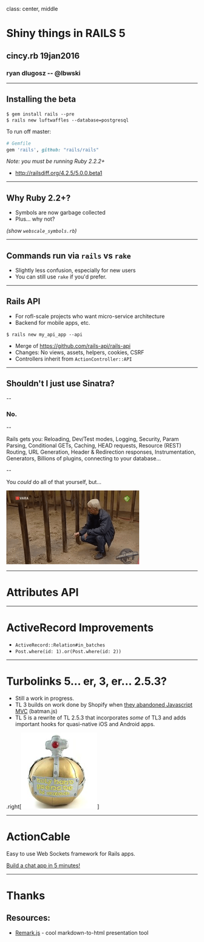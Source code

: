 class: center, middle

# Shiny things in RAILS 5


## cincy.rb 19jan2016
### ryan dlugosz -- @lbwski

---

## Installing the beta

```shell
$ gem install rails --pre
$ rails new luftwaffles --database=postgresql
```

To run off master:
```ruby
# Gemfile
gem 'rails', github: "rails/rails"
```

_Note: you must be running Ruby 2.2.2+_

- http://railsdiff.org/4.2.5/5.0.0.beta1

---

## Why Ruby 2.2+?

- Symbols are now garbage collected
- Plus... why not?

_(show `webscale_symbols.rb`)_

---

## Commands run via `rails` vs `rake`

- Slightly less confusion, especially for new users
- You can still use `rake` if you'd prefer.

---

## Rails API

- For rofl-scale projects who want micro-service architecture
- Backend for mobile apps, etc.

```shell
$ rails new my_api_app --api
```
- Merge of https://github.com/rails-api/rails-api
- Changes: No views, assets, helpers, cookies, CSRF
- Controllers inherit from `ActionController::API`

---

## Shouldn't I just use Sinatra?

--

### No.

--

Rails gets you: Reloading, Dev/Test modes, Logging, Security, Param Parsing, Conditional GETs, Caching, HEAD requests, Resource (REST) Routing, URL Generation, Header & Redirection responses, Instrumentation, Generators, Billions of plugins, connecting to your database...

--

You _could_ do all of that yourself, but...

![wrote my own crypto](wrote_own_crypto.gif)

---

# Attributes API


---

# ActiveRecord Improvements

- `ActiveRecord::Relation#in_batches`
- `Post.where(id: 1).or(Post.where(id: 2))`

---

# Turbolinks 5... er, 3, er... 2.5.3?

- Still a work in progress.
- TL 3 builds on work done by Shopify when [they abandoned Javascript MVC](https://engineering.shopify.com/17489056-rebuilding-the-shopify-admin-improving-developer-productivity-by-deleting-28-000-lines-of-javascript) (batman.js)
- TL 5 is a rewrite of TL 2.5.3 that incorporates _some_ of TL3 and adds
  important hooks for quasi-native iOS and Android apps.

.right[![holy hand grenade](holy-hand-grenade-of-antioch.jpg)]

---

# ActionCable

Easy to use Web Sockets framework for Rails apps.

[Build a chat app in 5 minutes!](https://youtu.be/n0WUjGkDFS0)


---

# Thanks

## Resources:

- [Remark.js](https://github.com/gnab/remark) - cool markdown-to-html presentation tool
